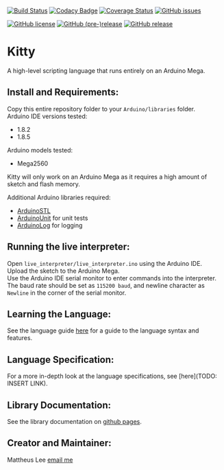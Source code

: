 [![Build Status](https://travis-ci.org/mattheuslee/KittyInterpreter.svg?branch=master)](https://travis-ci.org/mattheuslee/KittyInterpreter)
[![Codacy Badge](https://api.codacy.com/project/badge/Grade/f23a880e869647f89641f2d6a9e4a9ef)](https://www.codacy.com/app/mattheus.lee/KittyInterpreter?utm_source=github.com&amp;utm_medium=referral&amp;utm_content=mattheuslee/KittyInterpreter&amp;utm_campaign=Badge_Grade)
[![Coverage Status](https://coveralls.io/repos/github/mattheuslee/KittyInterpreter/badge.svg?branch=master)](https://coveralls.io/github/mattheuslee/KittyInterpreter?branch=master)
[![GitHub issues](https://img.shields.io/github/issues/mattheuslee/KittyInterpreter.svg)](https://github.com/mattheuslee/KittyInterpreter/issues)

[![GitHub license](https://img.shields.io/github/license/mattheuslee/KittyInterpreter.svg)](https://github.com/mattheuslee/KittyInterpreter/blob/master/LICENSE)
[![GitHub (pre-)release](https://img.shields.io/github/release/mattheuslee/KittyInterpreter/all.svg)](https://github.com/mattheuslee/KittyInterpreter/releases)
[![GitHub release](https://img.shields.io/github/release/mattheuslee/KittyInterpreter.svg)](https://github.com/mattheuslee/KittyInterpreter)

Kitty
==========================
A high-level scripting language that runs entirely on an Arduino Mega.

Install and Requirements:
-------------------------
Copy this entire repository folder to your `Arduino/libraries` folder.  
Arduino IDE versions tested:  
* 1.8.2
* 1.8.5

Arduino models tested:
* Mega2560

Kitty will only work on an Arduino Mega as it requires a high amount of sketch and flash memory.  

Additional Arduino libraries required:  
* [ArduinoSTL](https://github.com/mike-matera/ArduinoSTL)
* [ArduinoUnit](https://github.com/mmurdoch/arduinounit) for unit tests
* [ArduinoLog](https://github.com/thijse/Arduino-Log) for logging

## Running the live interpreter:
Open `live_interpreter/live_interpreter.ino` using the Arduino IDE.  
Upload the sketch to the Arduino Mega.  
Use the Arduino IDE serial monitor to enter commands into the interpreter.  
The baud rate should be set as `115200 baud`, and newline character as `Newline` in the corner of the serial monitor.  

Learning the Language:  
----------------------
See the language guide [here](https://github.com/mattheuslee/KittyInterpreter/blob/master/KittyLanguageGuide.md) for a guide to the language syntax and features.

Language Specification:
-----------------------
For a more in-depth look at the language specifications, see [here](TODO: INSERT LINK).

Library Documentation:
----------------------
See the library documentation on [github pages](https://mattheuslee.github.io/KittyInterpreter/).

Creator and Maintainer:
-----------------------
Mattheus Lee [email me](mailto:mattheuslee@gmail.com)

